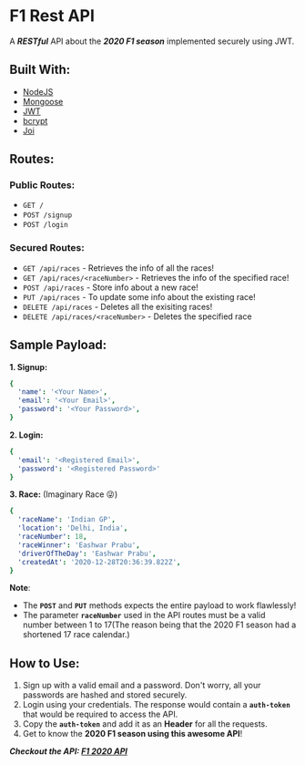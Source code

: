 # **F1 Rest API**

A **_RESTful_** API about the **_2020 F1 season_** implemented securely using JWT.

## **Built With:**

- [NodeJS](https://github.com/nodejs/node)
- [Mongoose](https://www.npmjs.com/package/mongoose)
- [JWT](https://www.npmjs.com/package/jsonwebtoken)
- [bcrypt](https://www.npmjs.com/package/bcrypt)
- [Joi](https://www.npmjs.com/package/joi)

## **Routes:**

### **Public Routes:**

- `GET /`
- `POST /signup`
- `POST /login`

### **Secured Routes:**

- `GET /api/races` - Retrieves the info of all the races!
- `GET /api/races/<raceNumber>` - Retrieves the info of the specified race!
- `POST /api/races` - Store info about a new race!
- `PUT /api/races` - To update some info about the existing race!
- `DELETE /api/races` - Deletes all the exisiting races!
- `DELETE /api/races/<raceNumber>` - Deletes the specified race

## **Sample Payload:**

**1. Signup:**

```yaml
{
  'name': '<Your Name>',
  'email': '<Your Email>',
  'password': '<Your Password>',
}
```

**2. Login:**

```yaml
{ 
  'email': '<Registered Email>',
  'password': '<Registered Password>' 
}
```

**3. Race:** (Imaginary Race 😜)

```yaml
{
  'raceName': 'Indian GP',
  'location': 'Delhi, India',
  'raceNumber': 18,
  'raceWinner': 'Eashwar Prabu',
  'driverOfTheDay': 'Eashwar Prabu',
  'createdAt': '2020-12-28T20:36:39.822Z',
}
```

**Note**:

- The **`POST`** and **`PUT`** methods expects the entire payload to work flawlessly!
- The parameter **`raceNumber`** used in the API routes must be a valid number between 1 to 17(The reason being that the 2020 F1 season had a shortened 17 race calendar.)

## **How to Use:**

1. Sign up with a valid email and a password. Don't worry, all your passwords are hashed and stored securely.
2. Login using your credentials. The response would contain a **`auth-token`** that would be required to access the API.
3. Copy the **`auth-token`** and add it as an **Header** for all the requests.
4. Get to know the **2020 F1 season using this awesome API**!

**_Checkout the API: [F1 2020 API](https://f1-2020-api.herokuapp.com/)_**
